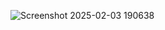 
![Screenshot 2025-02-03 190638](https://github.com/user-attachments/assets/17e4a5e9-529f-4026-a886-c571940efac9)
